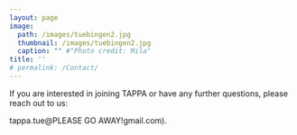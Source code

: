 ```yaml
---
layout: page
image:
  path: /images/tuebingen2.jpg
  thumbnail: /images/tuebingen2.jpg
  caption: "" #"Photo credit: Mila"
title: ''
# permalink: /Contact/
---
```


If you are interested in joining TAPPA or have any further questions, please reach out to us:

tappa.tue@<span class="blockspam" aria-hidden="true">PLEASE GO AWAY!</span><!-- jjnsjfkrkvk -->gmail.com).
